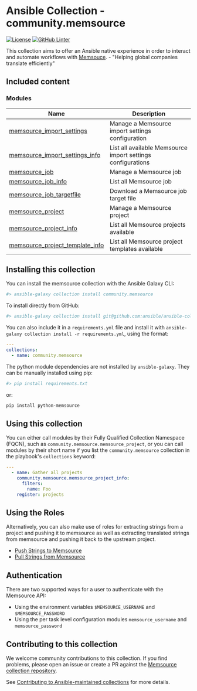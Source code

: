 # Ansible Collection - community.memsource

[![License](https://img.shields.io/badge/License-Apache%202.0-blue.svg)](https://opensource.org/licenses/Apache-2.0) [![GitHub Linter](https://github.com/ansible/ansible-collection-memsource/workflows/Linter/badge.svg)](https://github.com/marketplace/actions/super-linter)

This collection aims to offer an Ansible native experience in order to interact and automate workflows with [Memsouce](https://www.memsource.com/). - "Helping global companies translate efficiently"

## Included content

### Modules

Name | Description
--- | ---
[memsource_import_settings](./plugins/memsource_import_settings.py) | Manage a Memsource import settings configuration
[memsource_import_settings_info](./plugins/memsource_import_settings_info.py) | List all available Memsource import settings configurations
[memsource_job](./plugins/memsource_job.py) | Manage a Memsource job
[memsource_job_info](./plugins/memsource_job_info.py) | List all Memsource job
[memsource_job_targetfile](./plugins/memsource_job_targetfile.py) | Download a Memsource job target file
[memsource_project](./plugins/memsource_project.py) | Manage a Memsource project
[memsource_project_info](./plugins/memsource_project_info.py) | List all Memsource projects available
[memsource_project_template_info](./plugins/memsource/project_template_info.py) | List all Memsource project templates available

## Installing this collection

You can install the memsource collection with the Ansible Galaxy CLI:

```sh
#> ansible-galaxy collection install community.memsource
```

To install directly from GitHub:

```sh
#> ansible-galaxy collection install git@github.com:ansible/ansible-collection-memsource.git
```

You can also include it in a `requirements.yml` file and install it with `ansible-galaxy collection install -r requirements.yml`, using the format:

```yaml
---
collections:
  - name: community.memsource
```

The python module dependencies are not installed by `ansible-galaxy`.  They can
be manually installed using pip:

```sh
#> pip install requirements.txt
```

or:

```sh
pip install python-memsource
```

## Using this collection


You can either call modules by their Fully Qualified Collection Namespace (FQCN), such as `community.memsource.memsource_project`, or you can call modules by their short name if you list the `community.memsource` collection in the playbook's `collections` keyword:

```yaml
---
  - name: Gather all projects
    community.memsource.memsource_project_info:
      filters:
        name: Foo
    register: projects
```

## Using the Roles

Alternatively, you can also make use of roles for extracting strings from a project and pushing it to memsource as well as extracting translated strings from memsource and pushing it back to the upstream project.

- [Push Strings to Memsource](roles/pre_translation/README.md)
- [Pull Strings from Memsource](roles/post_translation/README.md)

## Authentication

There are two supported ways for a user to authenticate with the Memsource API:

* Using the environment variables `$MEMSOURCE_USERNAME` and `$MEMSOURCE_PASSWORD`
* Using the per task level configuration modules `memsource_username` and `memsource_password`

## Contributing to this collection

We welcome community contributions to this collection. If you find problems, please open an issue or create a PR against the [Memsource collection repository](https://github.com/ansible/ansible-collection-memsource).

See [Contributing to Ansible-maintained collections](https://docs.ansible.com/ansible/devel/community/contributing_maintained_collections.html#contributing-maintained-collections) for more details.

